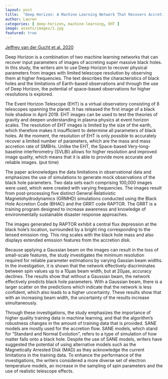```yaml
---
layout: post
title:  "Deep Horizon: A Machine Learning Network That Recovers Accreting Black Hole Parameters"
author: Lauren
categories: [ deep-horizon, machine-learning, EHT ]
image: assets/images/1.jpg
featured: true
---
```

[Jeffrey van der Gucht et al. 2020](https://www.aanda.org/articles/aa/full_html/2020/04/aa37014-19/aa37014-19.html#S1)

Deep Horizon is a combination of two machine learning networks that can recover input parameters of images of accreting super massive black holes. In this study, the writers aim to use Deep Horizon to recover physical parameters from images with limited telescope resolution by observing them at higher frequencies. The text describes the characteristics of black holes and the limitations of Earth-based observations and through the use of Deep Horizon, the potential of space-based observations for higher resolutions is explored. 

The Event Horizon Telescope (EHT) is a virtual observatory consisting of 8 telescopes spanning the planet. It has released the first image of a black hole shadow in April 2019. EHT images can be used to test the theories of gravity and deepen understanding in plasma physics at event horizon scales. The resolution of EHT images is limited by the size of the earth, which therefore makes it insufficient to determine all parameters of black holes. At the moment, the resolution of EHT is only possible to accurately recover a limited number of parameters, which are the mass and mass accretion rate of SMBHs. Unlike the EHT, the Space-based Very-long-baseline interferometry (SVLBI) allows for higher resolution and improved image quality, which means that it is able to provide more accurate and reliable images. (put time)

The paper acknowledges the data limitations in observational data and emphasizes the use of simulations to generate mock observations of the black hole parameters. Two data sets each comprising 100,000 images were used, which were created with varying frequencies. The images result from post-processing five distinct General Relativistic Magnetohydrodynamics (GRMHD) simulations conducted using the Black Hole Accretion Code (BHAC) and the GRRT code RAPTOR. The GRRT is a training program designed to increase awareness and knowledge of environmentally sustainable disaster response approaches. 

The images generated by RAPTOR exhibit a central flux depression at the black hole’s location, surrounded by a bright ring corresponding to the lensed emission ring. This ring scales with the black hole mass and also displays extended emission features from the accretion disk. 

Because applying a Gaussian beam on the images can result in the loss of small-scale features, the study investigates the minimum resolution required for reliable parameter estimations by varying Gassian beam widths. In the investigation, it is shown that the network effectively discriminates between spin values up to a 10µas beam width, but at 20µas, accuracy declines. The results show that without a Gaussian beam, the network effectively predicts black hole parameters. With a Gaussian beam, there is a larger scatter on the predictions which indicate that the network is less confident, which also leads to a higher uncertainty. These results show that with an increasing beam width, the uncertainty of the results increase simultaneously. 

Through these investigations, the study emphasizes the importance of higher quality training data in machine learning, and that the algorithm’s robustness changes in the amount of training data that is provided. SANE models are mostly used for the accretion flow. SANE models, which stand for “Standard and Normal Evolution”, refers to a type of simulation of how matter falls onto a black hole. Despite the use of SANE models, writers have suggested the potential of using alternative models such as the Magnetically Arrested Disk (MAD) as they acknowledge the current limitations in the training data. To enhance the performance of the investigations, the writers considered a more diverse set of electron temperature models, an increase in the sampling of spin parameters and the use of realistic telescope effects. 

